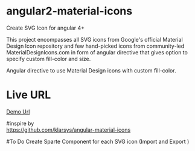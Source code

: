 # angular2-material-icons

Create SVG Icon for angular 4+ 

This project encompasses all SVG icons from Google's official Material Design Icon repository and few hand-picked icons from community-led MaterialDesignIcons.com in form of angular directive that gives option to specify custom fill-color and size.

Angular  directive to use Material Design icons with custom fill-color.
# Live URL 
[Demo Url](https://mahendralife.github.io/angular2-material-icons/)

#inspire by  
https://github.com/klarsys/angular-material-icons

#To Do
Create Sparte Component for each SVG icon (Import and Export )


